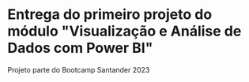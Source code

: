 # Entrega do primeiro projeto do módulo "Visualização e Análise de Dados com Power BI"
Projeto parte do Bootcamp Santander 2023
